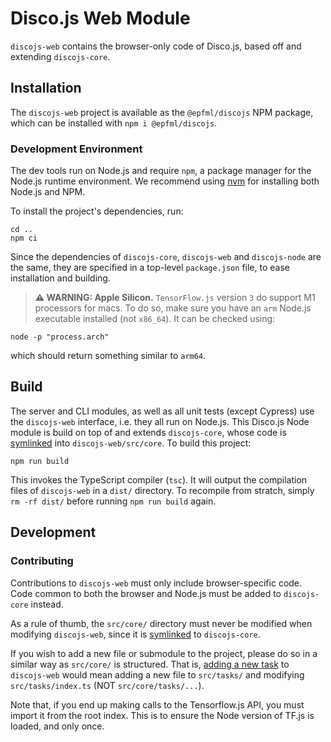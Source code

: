 # Disco.js Web Module

`discojs-web` contains the browser-only code of Disco.js, based off and extending `discojs-core`.

## Installation

The `discojs-web` project is available as the `@epfml/discojs` NPM package, which can be installed with
`npm i @epfml/discojs`.

### Development Environment

The dev tools run on Node.js and require `npm`, a package manager for the Node.js runtime environment.
We recommend using [nvm](https://github.com/nvm-sh/nvm) for installing both Node.js and NPM.

To install the project's dependencies, run:

```
cd ..
npm ci
```

Since the dependencies of `discojs-core`, `discojs-web` and `discojs-node` are the same, they are specified in a top-level `package.json` file, to ease installation and building.

> **⚠ WARNING: Apple Silicon.**
> `TensorFlow.js` version `3` do support M1 processors for macs. To do so, make sure you have an `arm` Node.js executable installed (not `x86_64`). It can be checked using:

```
node -p "process.arch"
```

which should return something similar to `arm64`.

## Build

The server and CLI modules, as well as all unit tests (except Cypress) use the `discojs-web` interface, i.e. they all run on Node.js. This Disco.js Node module is build on top of and extends `discojs-core`, whose code is [symlinked](https://en.wikipedia.org/wiki/Symbolic_link) into `discojs-web/src/core`. To build this project:

```
npm run build
```

This invokes the TypeScript compiler (`tsc`). It will output the compilation files of `discojs-web` in a `dist/` directory. To recompile from stratch, simply `rm -rf dist/` before running `npm run build` again.

## Development

### Contributing

Contributions to `discojs-web` must only include browser-specific code. Code common to both the browser and Node.js must be added to `discojs-core` instead.

As a rule of thumb, the `src/core/` directory must never be modified when modifying `discojs-web`, since it is [symlinked](https://en.wikipedia.org/wiki/Symbolic_link) to `discojs-core`.

If you wish to add a new file or submodule to the project, please do so in a similar way as `src/core/` is structured. That is, [adding a new task](../../docs/TASK.md) to `discojs-web` would mean adding a new file to `src/tasks/` and modifying `src/tasks/index.ts` (NOT `src/core/tasks/...`).

Note that, if you end up making calls to the Tensorflow.js API, you must import it from the root index. This is to ensure the Node version of TF.js is loaded, and only once.

